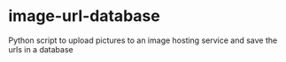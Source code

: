 # image-url-database
Python script to upload pictures to an image hosting service and save the urls in a database
